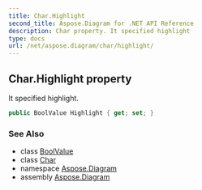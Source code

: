```yaml
---
title: Char.Highlight
second_title: Aspose.Diagram for .NET API Reference
description: Char property. It specified highlight
type: docs
url: /net/aspose.diagram/char/highlight/
---
```

## Char.Highlight property

It specified highlight.

```csharp
public BoolValue Highlight { get; set; }
```

### See Also

* class [BoolValue](../../boolvalue/)
* class [Char](../)
* namespace [Aspose.Diagram](../../char/)
* assembly [Aspose.Diagram](../../../)


